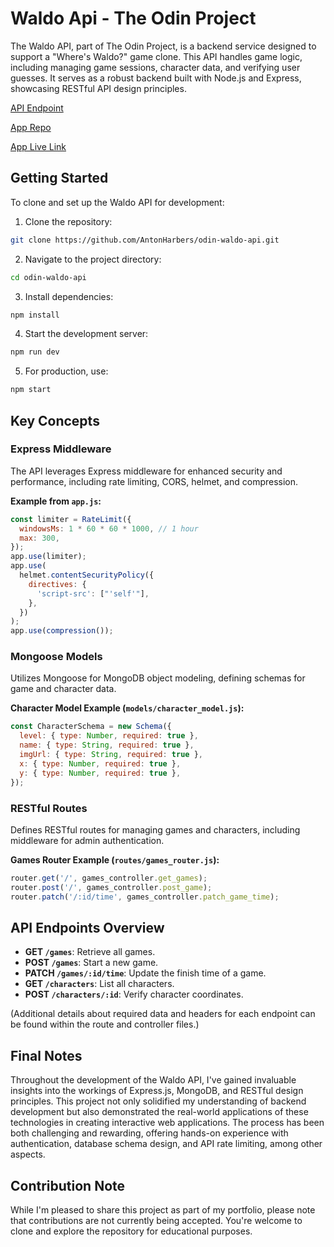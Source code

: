 # Waldo Api - The Odin Project

The Waldo API, part of The Odin Project, is a backend service designed to support a "Where's Waldo?" game clone. This API handles game logic, including managing game sessions, character data, and verifying user guesses. It serves as a robust backend built with Node.js and Express, showcasing RESTful API design principles.

[API Endpoint](https://lowly-famous-silica.glitch.me/)

[App Repo](https://github.com/AntonHarbers/Waldo-Clone-Frontend)

[App Live Link](https://main--odinwaldoclone.netlify.app/)

## Getting Started

To clone and set up the Waldo API for development:

1. Clone the repository:

```bash
git clone https://github.com/AntonHarbers/odin-waldo-api.git
```

2. Navigate to the project directory:

```bash
cd odin-waldo-api
```

3. Install dependencies:

```bash
npm install
```

4. Start the development server:

```bash
npm run dev
```

5. For production, use:

```bash
npm start
```

## Key Concepts

### Express Middleware

The API leverages Express middleware for enhanced security and performance, including rate limiting, CORS, helmet, and compression.

**Example from `app.js`:**

```javascript
const limiter = RateLimit({
  windowsMs: 1 * 60 * 60 * 1000, // 1 hour
  max: 300,
});
app.use(limiter);
app.use(
  helmet.contentSecurityPolicy({
    directives: {
      'script-src': ["'self'"],
    },
  })
);
app.use(compression());
```

### Mongoose Models

Utilizes Mongoose for MongoDB object modeling, defining schemas for game and character data.

**Character Model Example (`models/character_model.js`):**

```javascript
const CharacterSchema = new Schema({
  level: { type: Number, required: true },
  name: { type: String, required: true },
  imgUrl: { type: String, required: true },
  x: { type: Number, required: true },
  y: { type: Number, required: true },
});
```

### RESTful Routes

Defines RESTful routes for managing games and characters, including middleware for admin authentication.

**Games Router Example (`routes/games_router.js`):**

```javascript
router.get('/', games_controller.get_games);
router.post('/', games_controller.post_game);
router.patch('/:id/time', games_controller.patch_game_time);
```

## API Endpoints Overview

- **GET `/games`**: Retrieve all games.
- **POST `/games`**: Start a new game.
- **PATCH `/games/:id/time`**: Update the finish time of a game.
- **GET `/characters`**: List all characters.
- **POST `/characters/:id`**: Verify character coordinates.

(Additional details about required data and headers for each endpoint can be found within the route and controller files.)

## Final Notes

Throughout the development of the Waldo API, I've gained invaluable insights into the workings of Express.js, MongoDB, and RESTful design principles. This project not only solidified my understanding of backend development but also demonstrated the real-world applications of these technologies in creating interactive web applications. The process has been both challenging and rewarding, offering hands-on experience with authentication, database schema design, and API rate limiting, among other aspects.

## Contribution Note

While I'm pleased to share this project as part of my portfolio, please note that contributions are not currently being accepted. You're welcome to clone and explore the repository for educational purposes.
